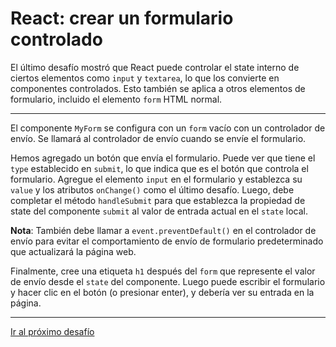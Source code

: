 # React: crear un formulario controlado

El último desafío mostró que React puede controlar el state interno de ciertos elementos como `input` y `textarea`, lo que los convierte en componentes controlados. Esto también se aplica a otros elementos de formulario, incluido el elemento `form` HTML normal.

---

El componente `MyForm` se configura con un `form` vacío con un controlador de envío. Se llamará al controlador de envío cuando se envíe el formulario.

Hemos agregado un botón que envía el formulario. Puede ver que tiene el `type` establecido en `submit`, lo que indica que es el botón que controla el formulario. Agregue el elemento `input` en el formulario y establezca su `value` y los atributos `onChange()` como el último desafío. Luego, debe completar el método `handleSubmit` para que establezca la propiedad de state del componente `submit` al valor de entrada actual en el `state` local.

**Nota**: También debe llamar a `event.preventDefault()` en el controlador de envío para evitar el comportamiento de envío de formulario predeterminado que actualizará la página web.

Finalmente, cree una etiqueta `h1` después del `form` que represente el valor de envío desde el `state` del componente. Luego puede escribir el formulario y hacer clic en el botón (o presionar enter), y debería ver su entrada en la página.

---

[Ir al próximo desafío](https://github.com/sebastiantorres86/react-practice/tree/master/Practica/30/my-app)
